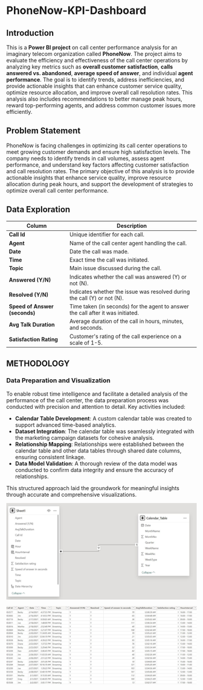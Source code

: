 # PhoneNow-KPI-Dashboard

## Introduction
This is a **Power BI project** on call center performance analysis for an imaginary telecom organization called **PhoneNow**. The project aims to evaluate the efficiency and effectiveness of the call center operations by analyzing key metrics such as **overall customer satisfaction**, **calls answered vs. abandoned**, **average speed of answer**, and individual **agent performance**.
The goal is to identify trends, address inefficiencies, and provide actionable insights that can enhance customer service quality, optimize resource allocation, and improve overall call resolution rates. This analysis also includes recommendations to better manage peak hours, reward top-performing agents, and address common customer issues more efficiently.

## Problem Statement
PhoneNow is facing challenges in optimizing its call center operations to meet growing customer demands and ensure high satisfaction levels. The company needs to identify trends in call volumes, assess agent performance, and understand key factors affecting customer satisfaction and call resolution rates. The primary objective of this analysis is to provide actionable insights that enhance service quality, improve resource allocation during peak hours, and support the development of strategies to optimize overall call center performance.

## Data Exploration

| **Column**             | **Description**                                                                                       |
|-------------------------|-------------------------------------------------------------------------------------------------------|
| **Call Id**            | Unique identifier for each call.                                                                     |
| **Agent**              | Name of the call center agent handling the call.                                                     |
| **Date**               | Date the call was made.                                                                              |
| **Time**               | Exact time the call was initiated.                                                                   |
| **Topic**              | Main issue discussed during the call.                                                                |
| **Answered (Y/N)**     | Indicates whether the call was answered (Y) or not (N).                                              |
| **Resolved (Y/N)**     | Indicates whether the issue was resolved during the call (Y) or not (N).                              |
| **Speed of Answer (seconds)** | Time taken (in seconds) for the agent to answer the call after it was initiated.                   |
| **Avg Talk Duration**  | Average duration of the call in hours, minutes, and seconds.                                         |
| **Satisfaction Rating** | Customer's rating of the call experience on a scale of 1-5.                                          |

## METHODOLOGY
### Data Preparation and Visualization 

To enable robust time intelligence and facilitate a detailed analysis of the performance of the call center, the data preparation process was conducted with precision and attention to detail. Key activities included:  

- **Calendar Table Development**: A custom calendar table was created to support advanced time-based analytics.  
- **Dataset Integration**: The calendar table was seamlessly integrated with the marketing campaign datasets for cohesive analysis.  
- **Relationship Mapping**: Relationships were established between the calendar table and other data tables through shared date columns, ensuring consistent linkage.  
- **Data Model Validation**: A thorough review of the data model was conducted to confirm data integrity and ensure the accuracy of relationships.  

This structured approach laid the groundwork for meaningful insights through accurate and comprehensive visualizations.

![Model](images/CallCenter_modelling.JPG)


![Model](images/Data_Preview.JPG)
